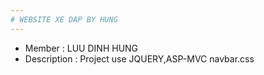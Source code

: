 ```yaml
---
# WEBSITE XE DAP BY HUNG
---
```

* Member : LUU DINH HUNG
* Description : Project use JQUERY,ASP-MVC 
navbar.css
